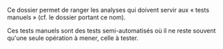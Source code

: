Ce dossier permet de ranger les analyses qui doivent servir aux « tests manuels » (cf. le dossier portant ce nom).

Ces tests manuels sont des tests semi-automatisés où il ne reste souvent qu'une seule opération à mener, celle à tester.
